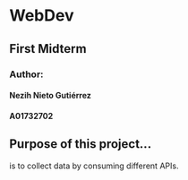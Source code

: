 # WebDev

## First Midterm 
### Author: 
#### Nezih Nieto Gutiérrez
#### A01732702

## Purpose of this project...
is to collect data by consuming different APIs.  
